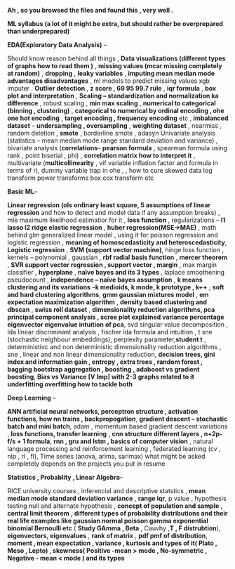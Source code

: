 **Ah , so you browsed the files and found this , very well .**

**ML syllabus (a lot of it might be extra, but should rather be overprepared than underprepared)**

**EDA(Exploratory Data Analysis)** –

Should know reason behind all things , **Data visualizations (different types of graphs how to read them )** , **missing values (mcar missing completely at random)**
, **dropping** , **leaky variables** , **imputing mean median mode advantages disadvantages** , ml models to predict missing values xgb imputer . **Outlier detection** , **z score , 69 95 99.7 rule** , **iqr formula** , 
**box plot and interpretation** , **Scaling – standardization and normalization ka difference** , robust scaling , **min max scaling** , **numerical to categorical (binning , clustering)** , 
**categorical to numerical by ordinal encoding , ohe one hot encoding** , **target encoding , frequency encoding** etc , **imbalanced dataset** – **undersampling , oversampling** , **weighting dataset** , nearmiss ,
random deletion , **smote** , borderline smote , adasyn 
Univariate analysis (statistics – mean median mode range standard deviation and variance) , bivariate analysis (**correlations**– **pearson formula** , spearman formula using rank , point biserial , phi) ,
**correlation matrix how to interpret it** , multivariate (**multicollinearity** , vif variable inflation factor and formula in terms of r), dummy variable trap in ohe ,
, how to cure skewed data log transform power transforms box cox transform etc 


**Basic ML**– 

**Linear regression (ols ordinary least square, 5 assumptions of linear regression** and how to detect and model data if any assumption breaks) , mle maximum likelihood estimatior for it , **loss function** ,
regularizations – **l1 lasso l2 ridge elastic regression** , **huber regression(MSE->MAE)** , math behind glm generalized linear model , using it for poisson regression and logistic regression ,
**meaning of homoscedasticity and heteroscedasticity**, **Logistic regression** , **SVM (support vector machine)**, hinge loss function , kernels – polynomial , gaussian , **rbf radial basis function** ,
**mercer theorem** , **SVR support vector regression , support vector , margin** , max margin classifier , **hyperplane** , **naïve bayes and its 3 types** , laplace smoothening pseudocount ,
**independence – naïve bayes assumption** , **k means clustering and its variations** –**k medioids, k mode, k prototype , k++** , **soft and hard clustering algorithms**, **gmm gaussian mixtures model** ,
**em expectation maximization algorithm** , **density based clustering and dbscan** , **swiss roll dataset** , **dimensionality reduction algorithms, pca principal component analysis , 
scree plot explained variance percentage eigenvector eigenvalue intuition of pca**, svd singular value decomposition , lda linear discriminant analysis , fischer lda formula and intuition ,
t sne (stochastic neighbour embeddings), perplexity parameter,**student t** , deterministivc and non deterministic dimensionality reduction algorithms , sne , linear and non linear dimensionality reduction, 
**decision trees, gini index and information gain , entropy , extra trees , random forest , bagging bootstrap aggregation , boosting , adaboost vs gradient boosting**, **Bias vs Variance [V Imp] with 2-3 graphs related to it underfitting overfitting how to tackle both** 


**Deep Learning** –

**ANN artificial neural networks, perceptron structure , activation functions, how nn trains , backpropogation**, **gradient descent – stochastic batch and mini batch**, adam ,
momentum based gradient descent variations , **loss functions, transfer learning** , **cnn structure different layers , n+2p-f/s + 1 formula**, **rnn , gru and lstm , basics of computer vision** 
, natural language processing and reinforcement learning , federated learning (cv , nlp , rl , fl), Time series (anova, arima, sarimax) 
what might be asked completely depends on the projects you put in resume 


**Statistics , Probablity , Linear Algebra**– 

RICE university courses , inferencial and descriptive statstics , **mean median mode standard deviation variance** , **range iqr**, p value , hypothesis testing null and alternate hypothesis , 
**concept of population and sample , central limit theorem** **, different types of probability distributions and their real life examples like gaussian normal poisson gamma exponential binomial Bernoulli etc** ( **Study GAmma , Beta** , Cauvhy  ,**T , F distrubtion**), 
**eigenvectors, eigenvalues** , **rank of matrix** , **pdf pmf of distribution**, **moment , mean expectation , variance , kurtosis and types of it( Plato , Meso , Lepto) , skewness( Positive -mean > mode , No-symmetric , Negative - mean < mode  ) and its types**
